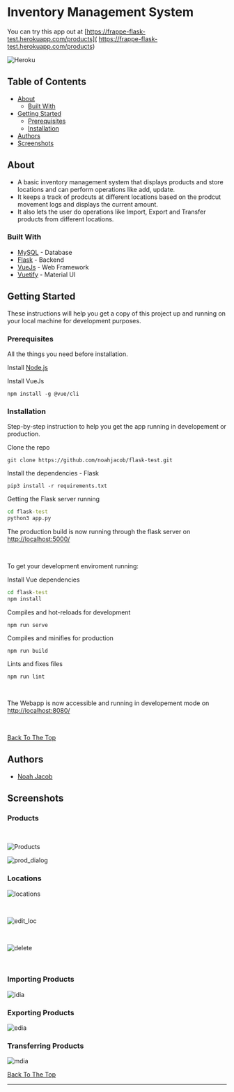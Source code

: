 # Inventory Management System
You can try this app out at [https://frappe-flask-test.herokuapp.com/products](
https://frappe-flask-test.herokuapp.com/products)

![Heroku](https://pyheroku-badge.herokuapp.com/?app=frappe-flask-test&style=flat)


## Table of Contents
* [About](#about)
  * [Built With](#built-with)
* [Getting Started](#getting-started)
  * [Prerequisites](#prerequisites)
  * [Installation](#installation)
* [Authors](#authors)
* [Screenshots](#screenshots)




## About
* A basic inventory management system that displays products and store locations and can perform operations like add, update. 
* It keeps a track of prodcuts at different locations based on the prodcut movement logs and displays the current amount.
* It also lets the user do operations like Import, Export and Transfer products from different locations.

### Built With

- [MySQL](https://dev.mysql.com/doc/) - Database
- [Flask](https://flask.palletsprojects.com/en/1.1.x/) - Backend 
- [VueJs](https://vuejs.org/v2/guide/) - Web Framework
- [Vuetify](https://vuetifyjs.com/en/getting-started/installation/) - Material UI 




## Getting Started
These instructions will help you get a copy of this project up and running on your local machine for development purposes.

### Prerequisites
All the things you need before installation.

Install [Node.js](https://docs.npmjs.com/downloading-and-installing-node-js-and-npm) 

Install VueJs
```
npm install -g @vue/cli
```

### Installation
Step-by-step instruction to help you get the app running in developement or production.<br/>

Clone the repo
```
git clone https://github.com/noahjacob/flask-test.git
```
Install the dependencies - Flask
```
pip3 install -r requirements.txt
```

Getting the Flask server running
```bat
cd flask-test
python3 app.py
```
The production build is now running through the flask server on [http://localhost:5000/](http://localhost:5000/)

<br/>

To get your development enviroment running:

Install Vue dependencies

```bat
cd flask-test
npm install
```
Compiles and hot-reloads for development

```
npm run serve
```
Compiles and minifies for production

```
npm run build
```
Lints and fixes files

```
npm run lint
```

<br/>

The Webapp is now accessible and running in developement mode on [http://localhost:8080/](http://localhost:8080/)

<br/>

[Back To The Top](#table-of-contents)

## Authors
- [Noah Jacob](https://github.com/noahjacob)

## Screenshots
### Products
<br/>

![Products](/screenshots/products.png)
<br/>

![prod_dialog](/screenshots/prods.png)

### Locations
![locations](/screenshots/locations.png)

<br/>

![edit_loc](/screenshots/edit_loc.png)

<br/>

![delete](/screenshots/del.png)

<br/>

### Importing Products
![idia](/screenshots/import.png)
<br/>

### Exporting Products
![edia](/screenshots/export.png)
<br/>

### Transferring Products
![mdia](/screenshots/transfer.png)

[Back To The Top](#table-of-contents)

---



